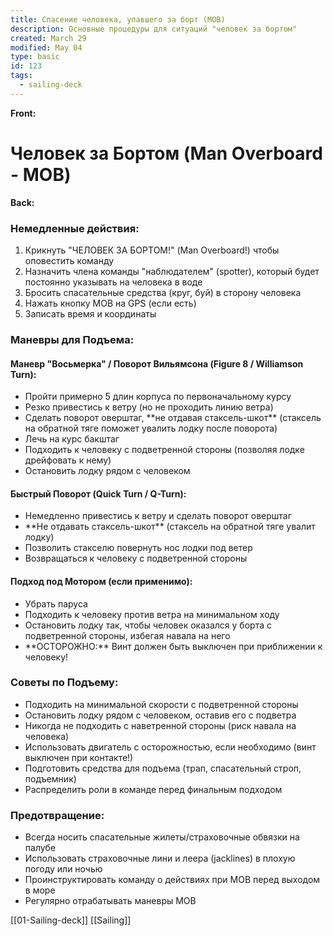 ```yaml
---
title: Спасение человека, упавшего за борт (MOB)
description: Основные процедуры для ситуаций "человек за бортом"
created: March 29
modified: May 04
type: basic
id: 123
tags:
  - sailing-deck
---
```

**Front:**
# Человек за Бортом (Man Overboard - MOB)

**Back:**
<h3>Немедленные действия:</h3>
<ol>
  <li>Крикнуть "ЧЕЛОВЕК ЗА БОРТОМ!" (Man Overboard!) чтобы оповестить команду</li>
  <li>Назначить члена команды "наблюдателем" (spotter), который будет постоянно указывать на человека в воде</li>
  <li>Бросить спасательные средства (круг, буй) в сторону человека</li>
  <li>Нажать кнопку MOB на GPS (если есть)</li>
  <li>Записать время и координаты</li>
</ol>

<div class="recovery-section">
  <h3>Маневры для Подъема:</h3>

  <h4>Маневр "Восьмерка" / Поворот Вильямсона (Figure 8 / Williamson Turn):</h4>
  <ul>
    <li>Пройти примерно 5 длин корпуса по первоначальному курсу</li>
    <li>Резко привестись к ветру (но не проходить линию ветра)</li>
    <li>Сделать поворот оверштаг, **не отдавая стаксель-шкот** (стаксель на обратной тяге поможет увалить лодку после поворота)</li>
    <li>Лечь на курс бакштаг</li>
    <li>Подходить к человеку с подветренной стороны (позволяя лодке дрейфовать к нему)</li>
    <li>Остановить лодку рядом с человеком</li>
  </ul>

  <h4>Быстрый Поворот (Quick Turn / Q-Turn):</h4>
  <ul>
    <li>Немедленно привестись к ветру и сделать поворот оверштаг</li>
    <li>**Не отдавать стаксель-шкот** (стаксель на обратной тяге увалит лодку)</li>
    <li>Позволить стакселю повернуть нос лодки под ветер</li>
    <li>Возвращаться к человеку с подветренной стороны</li>
  </ul>
  
  <h4>Подход под Мотором (если применимо):</h4>
  <ul>
    <li>Убрать паруса</li>
    <li>Подходить к человеку против ветра на минимальном ходу</li>
    <li>Остановить лодку так, чтобы человек оказался у борта с подветренной стороны, избегая навала на него</li>
    <li>**ОСТОРОЖНО:** Винт должен быть выключен при приближении к человеку!</li>
  </ul>
</div>

<div class="tips-section">
  <h3>Советы по Подъему:</h3>
  <ul>
    <li>Подходить на минимальной скорости с подветренной стороны</li>
    <li>Остановить лодку рядом с человеком, оставив его с подветра</li>
    <li>Никогда не подходить с наветренной стороны (риск навала на человека)</li>
    <li>Использовать двигатель с осторожностью, если необходимо (винт выключен при контакте!)</li>
    <li>Подготовить средства для подъема (трап, спасательный строп, подъемник)</li>
    <li>Распределить роли в команде перед финальным подходом</li>
  </ul>
</div>

<div class="prevention-section">
  <h3>Предотвращение:</h3>
  <ul>
    <li>Всегда носить спасательные жилеты/страховочные обвязки на палубе</li>
    <li>Использовать страховочные лини и леера (jacklines) в плохую погоду или ночью</li>
    <li>Проинструктировать команду о действиях при MOB перед выходом в море</li>
    <li>Регулярно отрабатывать маневры MOB</li>
  </ul>
</div>
[[01-Sailing-deck]]
[[Sailing]]